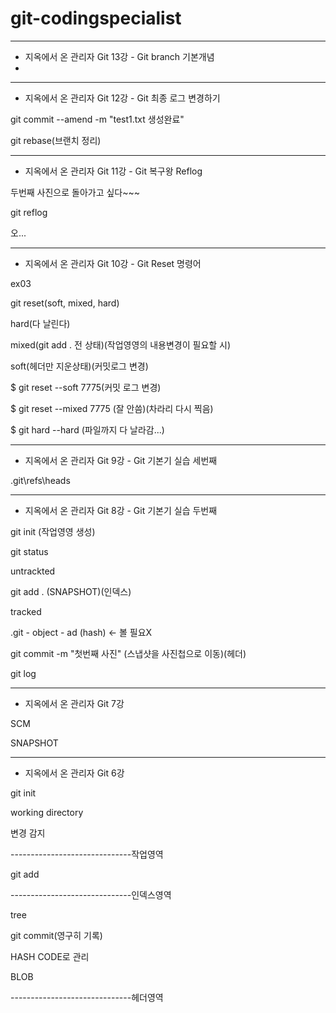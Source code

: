 # git-codingspecialist


-----------------------------------------


- 지옥에서 온 관리자 Git 13강 - Git branch 기본개념
- 

-----------------------------------------


- 지옥에서 온 관리자 Git 12강 - Git 최종 로그 변경하기

git commit --amend -m "test1.txt 생성완료"

git rebase(브랜치 정리)





-----------------------------------------

- 지옥에서 온 관리자 Git 11강 - Git 복구왕 Reflog

두번째 사진으로 돌아가고 싶다~~~

git reflog

오...

-----------------------------------------

- 지옥에서 온 관리자 Git 10강 - Git Reset 명령어

ex03

git reset(soft, mixed, hard)

hard(다 날린다)

mixed(git add . 전 상태)(작업영영의 내용변경이 필요할 시)

soft(헤더만 지운상태)(커밋로그 변경)

$ git reset --soft 7775(커밋 로그 변경)

$ git reset --mixed 7775 (잘 안씀)(차라리 다시 찍음)

$ git hard --hard (파일까지 다 날라감...)













-----------------------------------------

- 지옥에서 온 관리자 Git 9강 - Git 기본기 실습 세번째

.git\refs\heads



-----------------------------------------


- 지옥에서 온 관리자 Git 8강 - Git 기본기 실습 두번째

git init (작업영영 생성)

git status

untrackted

git add . (SNAPSHOT)(인덱스)

tracked

.git - object - ad (hash) <- 볼 필요X

git commit -m "첫번째 사진" (스냅샷을 사진첩으로 이동)(헤더)

git log

-----------------------------------------

- 지옥에서 온 관리자 Git 7강

SCM

SNAPSHOT

-----------------------------------------

- 지옥에서 온 관리자 Git 6강

git init

working directory

변경 감지

------------------------------작업영역

git add

------------------------------인덱스영역

tree

git commit(영구히 기록)

HASH CODE로 관리

BLOB

------------------------------헤더영역
